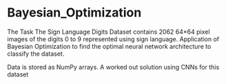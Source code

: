 # Bayesian_Optimization
The Task
The Sign Language Digits Dataset contains 2062 64×64 pixel images of the digits 0 to 9 represented using sign language.
Application of Bayesian Optimization to find the optimal neural network architecture to classify the dataset.

Data is stored as NumPy arrays. A worked out solution using CNNs for this dataset
